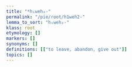 ```yaml
---
title: "*h₁weh₂-"
permalink: "/pie/root/h1weh2-"
lemma_to_sort: "h₁weh₂-"
klass: root
etymology: []
markers: []
synonyms: []
definitions: [["to leave, abandon, give out"]]
topics: []
---
```

